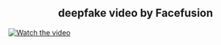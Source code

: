 <h2 align="center">deepfake video by Facefusion</h1>
</div>

[![Watch the video](https://img.youtube.com/vi/bPXr-vtWd2U/0.jpg)](https://drive.google.com/file/d/1C6qpBrCIZjGlhe_VVx20Q_ICD05nzbG7/view?usp=drive_link)
